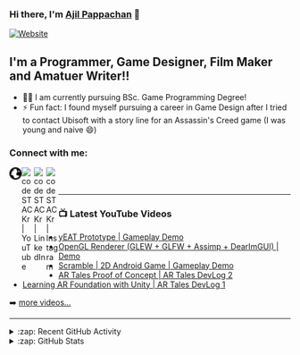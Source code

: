 ### Hi there, I'm [Ajil Pappachan][website] 👋

[![Website](https://img.shields.io/website?down_message=offline&label=Portfolio%20Website&up_color=green&up_message=online&url=https%3A%2F%2Fajilpappachan.web.app)](https://ajilpappachan.web.app)

## I'm a Programmer, Game Designer, Film Maker and Amatuer Writer!!

- 🐱‍👤 I am currently pursuing BSc. Game Programming Degree!
- ⚡ Fun fact: I found myself pursuing a career in Game Design after I tried to contact Ubisoft with a story line for an Assassin's Creed game (I was young and naive 😄)

### Connect with me:

[<img align="left" alt="codeSTACKr.com" width="22px" src="https://raw.githubusercontent.com/iconic/open-iconic/master/svg/globe.svg" />][website]
[<img align="left" alt="codeSTACKr | YouTube" width="22px" src="https://cdn.jsdelivr.net/npm/simple-icons@v3/icons/youtube.svg" />][youtube]
[<img align="left" alt="codeSTACKr | LinkedIn" width="22px" src="https://cdn.jsdelivr.net/npm/simple-icons@v3/icons/linkedin.svg" />][linkedin]
[<img align="left" alt="codeSTACKr | Instagram" width="22px" src="https://cdn.jsdelivr.net/npm/simple-icons@v3/icons/instagram.svg" />][instagram]

<br />
<br />

---

### 📺 Latest YouTube Videos

<!-- YOUTUBE:START -->
- [yEAT Prototype | Gameplay Demo](https://www.youtube.com/watch?v=Xzabkjo0EeU)
- [OpenGL Renderer &lpar;GLEW + GLFW + Assimp + DearImGUI&rpar; | Demo](https://www.youtube.com/watch?v=dMPQNr5dtY8)
- [Scramble | 2D Android Game | Gameplay Demo](https://www.youtube.com/watch?v=1ROB2Waq_Ak)
- [AR Tales Proof of Concept | AR Tales DevLog 2](https://www.youtube.com/watch?v=zj564kVQvK8)
- [Learning AR Foundation with Unity | AR Tales DevLog 1](https://www.youtube.com/watch?v=rSghdjI-E8o)
<!-- YOUTUBE:END -->

➡️ [more videos...](https://www.youtube.com/channel/UClZxSGBKdaWH6ob3g3x4a6A)

---

<details>
  <summary>:zap: Recent GitHub Activity</summary>
  
<!--START_SECTION:activity-->
1. 🗣 Commented on [#283](https://github.com/kzahel/web-server-chrome/issues/283) in [kzahel/web-server-chrome](https://github.com/kzahel/web-server-chrome)
2. 🗣 Commented on [#56](https://github.com/kzahel/web-server-chrome/issues/56) in [kzahel/web-server-chrome](https://github.com/kzahel/web-server-chrome)
<!--END_SECTION:activity-->

</details>

<details>
  <summary>:zap: GitHub Stats</summary>

  <img align="left" alt="codeSTACKr's GitHub Stats" src="https://github-readme-stats.codestackr.vercel.app/api?username=ajilpappachan&show_icons=true&hide_border=true" />

</details>

[website]: https://ajilpappachan.web.app
[youtube]: https://www.youtube.com/channel/UClZxSGBKdaWH6ob3g3x4a6A
[instagram]: https://instagram.com/a_p_cubed
[linkedin]: https://www.linkedin.com/in/ajil-pappachan-6b1277170/